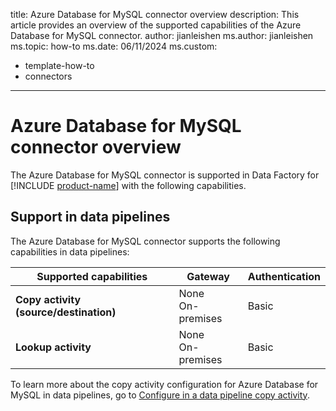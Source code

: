 title: Azure Database for MySQL connector overview
description: This article provides an overview of the supported capabilities of the Azure Database for MySQL connector.
author: jianleishen
ms.author: jianleishen
ms.topic: how-to
ms.date: 06/11/2024
ms.custom:
  - template-how-to
  - connectors
---

# Azure Database for MySQL connector overview

The Azure Database for MySQL connector is supported in Data Factory for [!INCLUDE [product-name](../includes/product-name.md)] with the following capabilities.

## Support in data pipelines

The Azure Database for MySQL connector supports the following capabilities in data pipelines:

| Supported capabilities | Gateway | Authentication |
| --- | --- | ---|
| **Copy activity (source/destination)** | None <br>On-premises | Basic |
| **Lookup activity** | None <br>On-premises | Basic |

To learn more about the copy activity configuration for Azure Database for MySQL in data pipelines, go to [Configure in a data pipeline copy activity](connector-azure-database-for-mysql-copy-activity.md).
